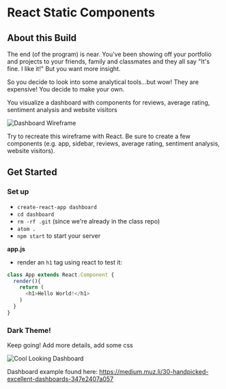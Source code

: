 # React Static Components

## About this Build

The end (of the program) is near. You've been showing off your portfolio and projects to your friends, family and classmates and they all say "It's fine. I like it!" But you want more insight.

So you decide to look into some analytical tools...but wow! They are expensive! You decide to make your own.

You visualize a dashboard with components for reviews, average rating, sentiment analysis and website visitors

![Dashboard Wireframe](https://i.imgur.com/5mCo2tV.png)

Try to recreate this wireframe with React. Be sure to create a few components (e.g. app, sidebar, reviews, average rating, sentiment analysis, website visitors).


## Get Started

### Set up
- `create-react-app dashboard`
- `cd dashboard `
- `rm -rf .git` (since we're already in the class repo)
- `atom .`
- `npm start` to start your server

**app.js**

- render an `h1` tag using react to test it:

```js
class App extends React.Component {
  render(){
    return (
      <h1>Hello World!</h1>
    )
  }
}
```


### Dark Theme!

Keep going! Add more details, add some css

![Cool Looking Dashboard](https://i.imgur.com/3kPnrAq.png)

Dashboard example found here: https://medium.muz.li/30-handpicked-excellent-dashboards-347e2407a057

